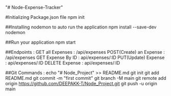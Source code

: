 "# Node-Expense-Tracker" 

#Initializing Package.json file
npm init 

##Installing nodemon to auto run the application
npm install --save-dev nodemon

##Run your application
npm start

##Endpoints :
GET all Expenses : /api/expenses
POST(Create) an Expense : /api/expenses
GET Expense By ID : api/expenses/:ID
PUT(Update) Expense : api/expenses/:ID
DELETE Expense : api/expenses/:ID

##Git Commands :
echo "# Node_Project" >> README.md
git init
git add README.md
git commit -m "first commit"
git branch -M main
git remote add origin https://github.com/DEEPAKK-T/Node_Project.git
git push -u origin main



